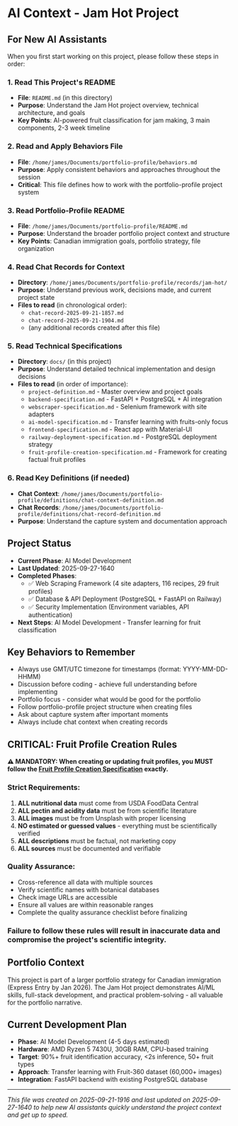 # AI Context - Jam Hot Project

## For New AI Assistants

When you first start working on this project, please follow these steps in order:

### 1. Read This Project's README
- **File**: `README.md` (in this directory)
- **Purpose**: Understand the Jam Hot project overview, technical architecture, and goals
- **Key Points**: AI-powered fruit classification for jam making, 3 main components, 2-3 week timeline

### 2. Read and Apply Behaviors File
- **File**: `/home/james/Documents/portfolio-profile/behaviors.md`
- **Purpose**: Apply consistent behaviors and approaches throughout the session
- **Critical**: This file defines how to work with the portfolio-profile project system

### 3. Read Portfolio-Profile README
- **File**: `/home/james/Documents/portfolio-profile/README.md`
- **Purpose**: Understand the broader portfolio project context and structure
- **Key Points**: Canadian immigration goals, portfolio strategy, file organization

### 4. Read Chat Records for Context
- **Directory**: `/home/james/Documents/portfolio-profile/records/jam-hot/`
- **Purpose**: Understand previous work, decisions made, and current project state
- **Files to read** (in chronological order):
  - `chat-record-2025-09-21-1857.md`
  - `chat-record-2025-09-21-1904.md`
  - (any additional records created after this file)

### 5. Read Technical Specifications
- **Directory**: `docs/` (in this project)
- **Purpose**: Understand detailed technical implementation and design decisions
- **Files to read** (in order of importance):
  - `project-definition.md` - Master overview and project goals
  - `backend-specification.md` - FastAPI + PostgreSQL + AI integration
  - `webscraper-specification.md` - Selenium framework with site adapters
  - `ai-model-specification.md` - Transfer learning with fruits-only focus
  - `frontend-specification.md` - React app with Material-UI
  - `railway-deployment-specification.md` - PostgreSQL deployment strategy
  - `fruit-profile-creation-specification.md` - Framework for creating factual fruit profiles

### 6. Read Key Definitions (if needed)
- **Chat Context**: `/home/james/Documents/portfolio-profile/definitions/chat-context-definition.md`
- **Chat Records**: `/home/james/Documents/portfolio-profile/definitions/chat-record-definition.md`
- **Purpose**: Understand the capture system and documentation approach

## Project Status
- **Current Phase**: AI Model Development
- **Last Updated**: 2025-09-27-1640
- **Completed Phases**: 
  - ✅ Web Scraping Framework (4 site adapters, 116 recipes, 29 fruit profiles)
  - ✅ Database & API Deployment (PostgreSQL + FastAPI on Railway)
  - ✅ Security Implementation (Environment variables, API authentication)
- **Next Steps**: AI Model Development - Transfer learning for fruit classification

## Key Behaviors to Remember
- Always use GMT/UTC timezone for timestamps (format: YYYY-MM-DD-HHMM)
- Discussion before coding - achieve full understanding before implementing
- Portfolio focus - consider what would be good for the portfolio
- Follow portfolio-profile project structure when creating files
- Ask about capture system after important moments
- Always include chat context when creating records

## CRITICAL: Fruit Profile Creation Rules
**⚠️ MANDATORY: When creating or updating fruit profiles, you MUST follow the [Fruit Profile Creation Specification](docs/fruit-profile-creation-specification.md) exactly.**

### Strict Requirements:
1. **ALL nutritional data** must come from USDA FoodData Central
2. **ALL pectin and acidity data** must be from scientific literature
3. **ALL images** must be from Unsplash with proper licensing
4. **NO estimated or guessed values** - everything must be scientifically verified
5. **ALL descriptions** must be factual, not marketing copy
6. **ALL sources** must be documented and verifiable

### Quality Assurance:
- Cross-reference all data with multiple sources
- Verify scientific names with botanical databases
- Check image URLs are accessible
- Ensure all values are within reasonable ranges
- Complete the quality assurance checklist before finalizing

### Failure to follow these rules will result in inaccurate data and compromise the project's scientific integrity.

## Portfolio Context
This project is part of a larger portfolio strategy for Canadian immigration (Express Entry by Jan 2026). The Jam Hot project demonstrates AI/ML skills, full-stack development, and practical problem-solving - all valuable for the portfolio narrative.

## Current Development Plan
- **Phase**: AI Model Development (4-5 days estimated)
- **Hardware**: AMD Ryzen 5 7430U, 30GB RAM, CPU-based training
- **Target**: 90%+ fruit identification accuracy, <2s inference, 50+ fruit types
- **Approach**: Transfer learning with Fruit-360 dataset (60,000+ images)
- **Integration**: FastAPI backend with existing PostgreSQL database

---
*This file was created on 2025-09-21-1916 and last updated on 2025-09-27-1640 to help new AI assistants quickly understand the project context and get up to speed.*
